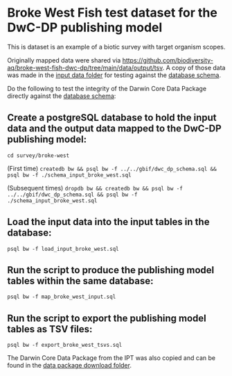 # Broke West Fish test dataset for the DwC-DP publishing model

This is dataset is an example of a biotic survey with target organism scopes.

Originally mapped data were shared via https://github.com/biodiversity-aq/broke-west-fish-dwc-dp/tree/main/data/output/tsv. A copy of those data was made in the [input data folder](../input_data) for testing against the [database schema](https://github.com/gbif/model-dwc-dp/blob/master/gbif/dwc_dp_schema.sql).

Do the following to test the integrity of the Darwin Core Data Package directly against the [database schema](../../gbif/dwc_dp_schema.sql):

## Create a postgreSQL database to hold the input data and the output data mapped to the DwC-DP publishing model:
```cd survey/broke-west```

(First time) ```createdb bw && psql bw -f ../../gbif/dwc_dp_schema.sql && psql bw -f ./schema_input_broke_west.sql```

(Subsequent times) ```dropdb bw && createdb bw && psql bw -f ../../gbif/dwc_dp_schema.sql && psql bw -f ./schema_input_broke_west.sql```

## Load the input data into the input tables in the database:
```psql bw -f load_input_broke_west.sql```

## Run the script to produce the publishing model tables within the same database:
```psql bw -f map_broke_west_input.sql```

## Run the script to export the publishing model tables as TSV files:
```psql bw -f export_broke_west_tsvs.sql```

The Darwin Core Data Package from the IPT was also copied and can be found in the [data package download folder](../input/datapackage-download).
